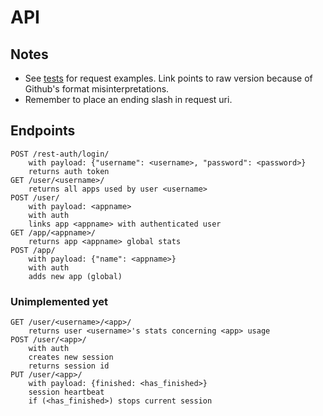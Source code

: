 # API

## Notes
* See [tests](https://raw.githubusercontent.com/lajonss/sius-mainservice/master/tests.rest) for request examples. Link points to raw version because of Github's format misinterpretations.
* Remember to place an ending slash in request uri.

## Endpoints

```
POST /rest-auth/login/
	with payload: {"username": <username>, "password": <password>}
	returns auth token
GET /user/<username>/
	returns all apps used by user <username>
POST /user/
	with payload: <appname>
	with auth
	links app <appname> with authenticated user
GET /app/<appname>/
	returns app <appname> global stats
POST /app/
	with payload: {"name": <appname>}
	with auth
	adds new app (global)
```

### Unimplemented yet
```
GET /user/<username>/<app>/
	returns user <username>'s stats concerning <app> usage
POST /user/<app>/
	with auth
	creates new session
	returns session id
PUT /user/<app>/
	with payload: {finished: <has_finished>}
	session heartbeat
	if (<has_finished>) stops current session
```
